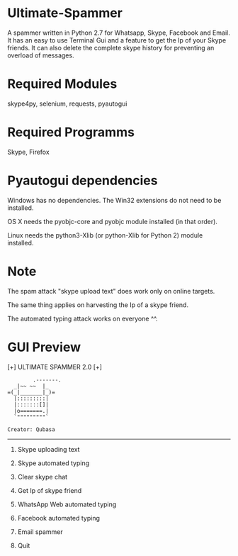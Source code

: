 # Ultimate-Spammer
A spammer written in Python 2.7 for Whatsapp, Skype, Facebook and Email. It has an easy to use Terminal Gui and a feature to get the Ip of your Skype friends. It can also delete the complete skype history for preventing an overload of messages.

# Required Modules
skype4py,
selenium,
requests,
pyautogui

# Required Programms
Skype,
Firefox

# Pyautogui dependencies

Windows has no dependencies. The Win32 extensions do not need to be installed.

OS X needs the pyobjc-core and pyobjc module installed (in that order).

Linux needs the python3-Xlib (or python-Xlib for Python 2) module installed.

# Note
The spam attack "skype upload text" does work only on online targets. 

The same thing applies on harvesting the Ip of a skype friend.

The automated typing attack works on everyone ^^.

# GUI Preview 
[+] ULTIMATE SPAMMER 2.0 [+]

            .-------.
      _|~~ ~~  |_
    =(_|_______|_)=
      |:::::::::|
      |:::::::[]|
      |o=======.|
      `"""""""""`

    Creator: Qubasa
    
-------------------------------

1) Skype uploading text

2) Skype automated typing

3) Clear skype chat

4) Get Ip of skype friend

5) WhatsApp Web automated typing

6) Facebook automated typing

7) Email spammer

99) Quit

>> 
